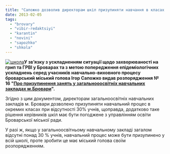 ```yaml
---
title: "Сапожко дозволив директорам шкіл призупиняти навчання в класах при відсутності 30 % учнів"
date: 2013-02-05
tags: 
  - "brovary"
  - "vibir-redaktsiyi"
  - "karantin"
  - "novini"
  - "sapozhko"
  - "shkola"
---
```


[![школа](https://mpz.brovary.org/wp-content/uploads/2013/02/shkola.jpg)](https://mpz.brovary.org/wp-content/uploads/2013/02/shkola.jpg)**У зв’язку з ускладненням ситуації щодо захворюваності на грип та ГРВІ у Броварах та з метою попередження епідеміологічних ускладнень серед учасників навчально-виховного процесу броварський міський голова Ігор Сапожко видав розпорядження № 16 "[Про призупинення занять у загальнооосвітніх навчальних закладах м.Бровари](http://docs.pravo-znaty.org.ua/p6661/01.02.2013/16)".**

Згідно з цим документом, директорам загальноосвітніх навчальних закладів м. Бровари дозволено призупиняти навчальний процес в окремих класах при відсутності 30% учнів, щоправда, додатково таке рішення керівників шкіл має бути погоджене з управлінням освіти Броварської міської ради.

У разі ж, якщо у загальноосвітньому навчальному закладі загалом відсутні понад 30 % учнів, навчальний процес може бути призупинено у всій школі, проте зробити це має міський голова своїм розпорядженням.
